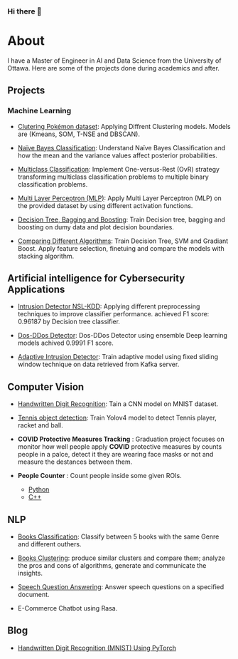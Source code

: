 ### Hi there 👋

# About
I have a Master of Engineer in AI and Data Science from the University of Ottawa. Here are some of the projects done during academics and after. 

## Projects

### Machine Learning

- [Clutering Pokémon dataset](https://github.com/Eng-Abdelrahman-M/AI-and-Data-Science/blob/main/Machine%20learning/Clustering/Clutering_Pok%C3%A9mon_dataset.ipynb): Applying Diffrent Clustering models. Models are (Kmeans, SOM, T-NSE and DBSCAN).

- [Naïve Bayes Classification](https://github.com/Eng-Abdelrahman-M/AI-and-Data-Science/tree/main/Machine%20learning/Na%C3%AFve%20Bayes%20Classification): Understand Naïve Bayes Classification and how the mean and the variance values affect posterior probabilities.

- [Multiclass Classification](https://github.com/Eng-Abdelrahman-M/AI-and-Data-Science/tree/main/Machine%20learning/Multiclass%20Classification): Implement One-versus-Rest (OvR) strategy transforming multiclass classification problems to multiple binary classification problems.

- [Multi Layer Perceptron (MLP)](https://github.com/Eng-Abdelrahman-M/AI-and-Data-Science/tree/main/Machine%20learning/Multi%20Layer%20Perceptron%20(MLP)): Apply Multi Layer Perceptron (MLP) on the provided dataset by using different activation functions.

- [Decision Tree, Bagging and Boosting](https://github.com/Eng-Abdelrahman-M/AI-and-Data-Science/tree/main/Machine%20learning/Decision%20Tree%20%2B%20Bagging%20%2B%20Boosting): Train Decision tree, bagging and boosting on dumy data and plot decision boundaries. 

- [Comparing Different Algorithms](https://github.com/Eng-Abdelrahman-M/AI-and-Data-Science/tree/main/Machine%20learning/Comparing%20Different%20Algorithms): Train Decision Tree, SVM and Gradiant Boost. Apply feature selection, finetuing and compare the models with stacking algorithm. 

## Artificial intelligence for Cybersecurity Applications

- [Intrusion Detector NSL-KDD](https://github.com/Eng-Abdelrahman-M/AI-and-Data-Science/tree/main/Ai%20For%20Cyber%20Security/Intrusion%20Detector%20NSL-KDD): Applying different preprocessing techniques to improve classifier performance. achieved F1 score: 0.96187 by Decision tree classifier.

- [Dos-DDos Detector](https://github.com/Eng-Abdelrahman-M/AI-and-Data-Science/tree/main/Ai%20For%20Cyber%20Security/Dos-DDos%20Detector): Dos-DDos Detector using ensemble Deep learning models achived 0.9991 F1 score.

- [Adaptive Intrusion Detector](https://github.com/Eng-Abdelrahman-M/AI-and-Data-Science/tree/main/Ai%20For%20Cyber%20Security/Adaptive%20Intrusion%20Detector): Train adaptive model using fixed sliding window technique on data retrieved from Kafka server.

## Computer Vision

- [Handwritten Digit Recognition](https://github.com/Eng-Abdelrahman-M/Handwritten-Digit-Recognition): Tain a CNN model on MNIST dataset.

- [Tennis object detection](https://github.com/Eng-Abdelrahman-M/AI-and-Data-Science/tree/main/Computer%20vision/Tennis%20object%20detection): Train Yolov4 model to detect Tennis player, racket and ball. 

- __COVID Protective Measures Tracking__ : Graduation project focuses on monitor how well  people apply **COVID** protective measures by counts people in a palce, detect it they are wearing face masks or not and measure the destances between them.

- __People Counter__ : Count people inside some given ROIs.
  - [Python](https://github.com/Eng-Abdelrahman-M/People-Counter)
  - [C++](https://github.com/Eng-Abdelrahman-M/People-Counter-Cpp)


## NLP 
- [Books Classification](https://github.com/Eng-Abdelrahman-M/AI-and-Data-Science/tree/main/NLP/Books%20Classification): Classify between 5 books with the same Genre and different outhers.

- [Books Clustering](https://github.com/Eng-Abdelrahman-M/AI-and-Data-Science/tree/main/NLP/Books%20Clustering): produce similar clusters and compare them; analyze the pros and cons of algorithms, generate and communicate the insights.

- [Speech Question Answering](https://github.com/Eng-Abdelrahman-M/Question-Answering-Bert): Answer speech questions on a specified document.

- E-Commerce Chatbot using Rasa. 

## Blog

- [Handwritten Digit Recognition (MNIST) Using PyTorch](https://blog.machinfy.com/handwritten-digit-recognition-mnist-using-pytorch/)

